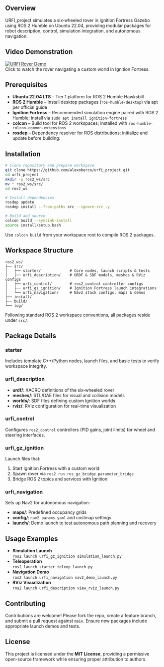 ## Overview
URFI_project simulates a six‑wheeled rover in Ignition Fortress Gazebo using ROS 2 Humble on Ubuntu 22.04, providing modular packages for robot description, control, simulation integration, and autonomous navigation&#8203;.

## Video Demonstration
[![URFI Rover Demo](https://img.youtube.com/vi/qBmY7B5HzhM/0.jpg)](https://youtu.be/qBmY7B5HzhM)  
Click to watch the rover navigating a custom world in Ignition Fortress&#8203;.

## Prerequisites
- **Ubuntu 22.04 LTS** – Tier 1 platform for ROS 2 Humble Hawksbill&#8203;
- **ROS 2 Humble** – Install desktop packages (`ros-humble-desktop`) via apt per official guide&#8203; 
- **Ignition Fortress** – Recommended simulation engine paired with ROS 2 Humble; install via `sudo apt install ignition-fortress`&#8203;
- **colcon** – Build tool for ROS 2 workspaces; installed with `ros-humble-colcon-common-extensions`  
- **rosdep** – Dependency resolver for ROS distributions; initialize and update before building&#8203;:

## Installation
```bash
# Clone repository and prepare workspace
git clone https://github.com/alexoberco/urfi_project.git
cd urfi_project
mkdir -p ros2_ws/src
mv * ros2_ws/src/
cd ros2_ws

# Install dependencies
rosdep update
rosdep install --from-paths src --ignore-src -y

# Build and source
colcon build --symlink-install
source install/setup.bash
```
Use `colcon build` from your workspace root to compile ROS 2 packages.

## Workspace Structure
```
ros2_ws/
├── src/
│   ├── starter/             # Core nodes, launch scripts & tests
│   ├── urfi_description/    # URDF & SDF models, meshes & RViz configs
│   ├── urfi_control/        # ros2_control controller configs
│   ├── urfi_gz_ignition/    # Ignition Fortress launch integrations
│   └── urfi_navigation/     # Nav2 stack configs, maps & demos
├── install/
├── build/
└── log/
```
Following standard ROS 2 workspace conventions, all packages reside under `src/`&#8203;.

## Package Details
### starter  
Includes template C++/Python nodes, launch files, and basic tests to verify workspace integrity.

### urfi_description  
- **urdf/**: XACRO definitions of the six‑wheeled rover  
- **meshes/**: STL/DAE files for visual and collision models  
- **worlds/**: SDF files defining custom Ignition worlds  
- **rviz/**: RViz configuration for real-time visualization  

### urfi_control  
Configures `ros2_control` controllers (PID gains, joint limits) for wheel and steering interfaces&#8203;.

### urfi_gz_ignition  
Launch files that:  
1. Start Ignition Fortress with a custom world  
2. Spawn rover via `ros2 run ros_gz_bridge parameter_bridge`  
3. Bridge ROS 2 topics and services with Ignition&#8203;

### urfi_navigation  
Sets up Nav2 for autonomous navigation:  
- **maps/**: Predefined occupancy grids  
- **config/**: `nav2_params.yaml` and costmap settings  
- **launch/**: Demo launch to test autonomous path planning and recovery  

## Usage Examples
- **Simulation Launch**  
  `ros2 launch urfi_gz_ignition simulation_launch.py`  
- **Teleoperation**  
  `ros2 launch starter teleop_launch.py`  
- **Navigation Demo**  
  `ros2 launch urfi_navigation nav2_demo_launch.py`  
- **RViz Visualization**  
  `ros2 launch urfi_description view_rviz_launch.py`  

## Contributing
Contributions are welcome! Please fork the repo, create a feature branch, and submit a pull request against `main`. Ensure new packages include appropriate launch demos and tests&#8203;.

## License
This project is licensed under the **MIT License**, providing a permissive open-source framework while ensuring proper attribution to authors&#8203;.
